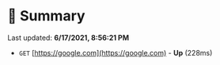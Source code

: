 # 📖 Summary
Last updated: **6/17/2021, 8:56:21 PM**

- `GET` [https://google.com](https://google.com) - **Up** (228ms)
